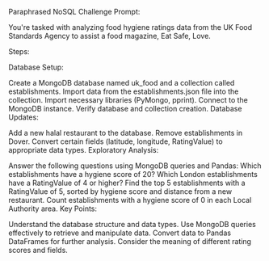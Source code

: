 Paraphrased NoSQL Challenge
Prompt:

You're tasked with analyzing food hygiene ratings data from the UK Food Standards Agency to assist a food magazine, Eat Safe, Love.

Steps:

Database Setup:

Create a MongoDB database named uk_food and a collection called establishments.
Import data from the establishments.json file into the collection.
Import necessary libraries (PyMongo, pprint).
Connect to the MongoDB instance.
Verify database and collection creation.
Database Updates:

Add a new halal restaurant to the database.
Remove establishments in Dover.
Convert certain fields (latitude, longitude, RatingValue) to appropriate data types.
Exploratory Analysis:

Answer the following questions using MongoDB queries and Pandas:
Which establishments have a hygiene score of 20?
Which London establishments have a RatingValue of 4 or higher?
Find the top 5 establishments with a RatingValue of 5, sorted by hygiene score and distance from a new restaurant.
Count establishments with a hygiene score of 0 in each Local Authority area.
Key Points:

Understand the database structure and data types.
Use MongoDB queries effectively to retrieve and manipulate data.
Convert data to Pandas DataFrames for further analysis.
Consider the meaning of different rating scores and fields.
